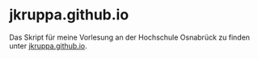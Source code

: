 # jkruppa.github.io

Das Skript für meine Vorlesung an der Hochschule Osnabrück zu finden unter [jkruppa.github.io](https://jkruppa.github.io/).

